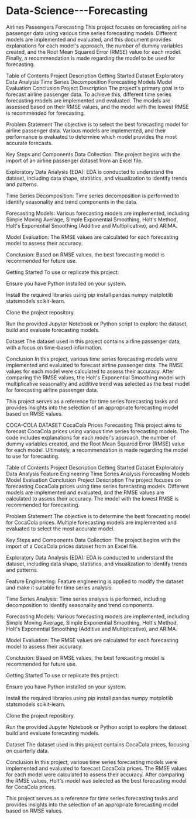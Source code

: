 # Data-Science---Forecasting
Airlines Passengers Forecasting
This project focuses on forecasting airline passenger data using various time series forecasting models. Different models are implemented and evaluated, and this document provides explanations for each model's approach, the number of dummy variables created, and the Root Mean Squared Error (RMSE) value for each model. Finally, a recommendation is made regarding the model to be used for forecasting.

Table of Contents
Project Description
Getting Started
Dataset
Exploratory Data Analysis
Time Series Decomposition
Forecasting Models
Model Evaluation
Conclusion
Project Description
The project's primary goal is to forecast airline passenger data. To achieve this, different time series forecasting models are implemented and evaluated. The models are assessed based on their RMSE values, and the model with the lowest RMSE is recommended for forecasting.

Problem Statement
The objective is to select the best forecasting model for airline passenger data. Various models are implemented, and their performance is evaluated to determine which model provides the most accurate forecasts.

Key Steps and Components
Data Collection: The project begins with the import of an airline passenger dataset from an Excel file.

Exploratory Data Analysis (EDA): EDA is conducted to understand the dataset, including data shape, statistics, and visualization to identify trends and patterns.

Time Series Decomposition: Time series decomposition is performed to identify seasonality and trend components in the data.

Forecasting Models: Various forecasting models are implemented, including Simple Moving Average, Simple Exponential Smoothing, Holt's Method, Holt's Exponential Smoothing (Additive and Multiplicative), and ARIMA.

Model Evaluation: The RMSE values are calculated for each forecasting model to assess their accuracy.

Conclusion: Based on RMSE values, the best forecasting model is recommended for future use.

Getting Started
To use or replicate this project:

Ensure you have Python installed on your system.

Install the required libraries using pip install pandas numpy matplotlib statsmodels scikit-learn.

Clone the project repository.

Run the provided Jupyter Notebook or Python script to explore the dataset, build and evaluate forecasting models.

Dataset
The dataset used in this project contains airline passenger data, with a focus on time-based information.

Conclusion
In this project, various time series forecasting models were implemented and evaluated to forecast airline passenger data. The RMSE values for each model were calculated to assess their accuracy. After comparing the RMSE values, the Holt's Exponential Smoothing model with multiplicative seasonality and additive trend was selected as the best model for forecasting airline passenger data.

This project serves as a reference for time series forecasting tasks and provides insights into the selection of an appropriate forecasting model based on RMSE values.

COCA-COLA DATASET
CocaCola Prices Forecasting
This project aims to forecast CocaCola prices using various time series forecasting models. The code includes explanations for each model's approach, the number of dummy variables created, and the Root Mean Squared Error (RMSE) value for each model. Ultimately, a recommendation is made regarding the model to use for forecasting.

Table of Contents
Project Description
Getting Started
Dataset
Exploratory Data Analysis
Feature Engineering
Time Series Analysis
Forecasting Models
Model Evaluation
Conclusion
Project Description
The project focuses on forecasting CocaCola prices using time series forecasting models. Different models are implemented and evaluated, and the RMSE values are calculated to assess their accuracy. The model with the lowest RMSE is recommended for forecasting.

Problem Statement
The objective is to determine the best forecasting model for CocaCola prices. Multiple forecasting models are implemented and evaluated to select the most accurate model.

Key Steps and Components
Data Collection: The project begins with the import of a CocaCola prices dataset from an Excel file.

Exploratory Data Analysis (EDA): EDA is conducted to understand the dataset, including data shape, statistics, and visualization to identify trends and patterns.

Feature Engineering: Feature engineering is applied to modify the dataset and make it suitable for time series analysis.

Time Series Analysis: Time series analysis is performed, including decomposition to identify seasonality and trend components.

Forecasting Models: Various forecasting models are implemented, including Simple Moving Average, Simple Exponential Smoothing, Holt's Method, Holt's Exponential Smoothing (Additive and Multiplicative), and ARIMA.

Model Evaluation: The RMSE values are calculated for each forecasting model to assess their accuracy.

Conclusion: Based on RMSE values, the best forecasting model is recommended for future use.

Getting Started
To use or replicate this project:

Ensure you have Python installed on your system.

Install the required libraries using pip install pandas numpy matplotlib statsmodels scikit-learn.

Clone the project repository.

Run the provided Jupyter Notebook or Python script to explore the dataset, build and evaluate forecasting models.

Dataset
The dataset used in this project contains CocaCola prices, focusing on quarterly data.

Conclusion
In this project, various time series forecasting models were implemented and evaluated to forecast CocaCola prices. The RMSE values for each model were calculated to assess their accuracy. After comparing the RMSE values, Holt's model was selected as the best forecasting model for CocaCola prices.

This project serves as a reference for time series forecasting tasks and provides insights into the selection of an appropriate forecasting model based on RMSE values.
